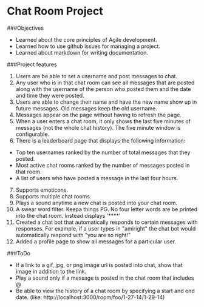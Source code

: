 # Chat Room Project

###Objectives
* Learned about the core principles of Agile development.
* Learned how to use github issues for managing a project.
* Learned about markdown for writing documentation.

###Project features
1. Users are be able to set a username and post messages to chat.
2. Any user who is in that chat room can see all messages that are posted along with the username of the person who posted them and the date and time they were posted.
3. Users are able to change their name and have the new name show up in future messages. Old messages keep the old username.
4. Messages appear on the page without having to refresh the page.
5. When a user enters a chat room, it only shows the last five minutes of messages (not the whole chat history). The five minute window is configurable.
6. There is a leaderboard page that displays the following information:
- Top ten usernames ranked by the number of total messages that they posted.
- Most active chat rooms ranked by the number of messages posted in that room.
- A list of users who have posted a message in the last four hours. 
7. Supports emoticons.
8. Supports multiple chat rooms. 
9. Plays a sound anytime a new chat is posted into your chat room.
10. A swear word filter. Keepa things PG. No four letter words are be printed into the chat room. Instead displays '****'
11. Created a chat bot that automatically responds to certain messages with responses. For example, if a user types in "amiright" the chat bot would automatically respond with "you are so right!"
12. Added a profile page to show all messages for a particular user.

###ToDo
- If a link to a gif, jpg, or png image url is posted into chat, show that image in addition to the link.
- Play a sound only if a message is posted in the chat room that includes @
- Be able to view the history of a chat room by specifying a start and end date. (like: http://localhost:3000/room/foo/1-27-14/1-29-14)
